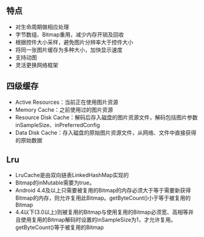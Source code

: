 ## 特点
* 对生命周期做相应处理
* 字节数组、Bitmap重用，减少内存开销及回收
* 根据控件大小采样，避免图片分辨率大于控件大小
* 将同一张图片缓存为多种大小，加快显示速度
* 支持动图
* 灵活更换网络框架

## 四级缓存
* Active Resources：当前正在使用图片资源
* Memory Cache：之前使用过的图片资源
* Resource Disk Cache：解码后存入磁盘的图片资源文件，解码包括图片参数inSampleSize、inPreferredConfig
* Data Disk Cache：存入磁盘的原始图片资源文件，从网络、文件中直接获得的原始数据

## Lru
* LruCache是由双向链表LinkedHashMap实现的
* Bitmap的inMutable需要为true。
* Android 4.4及以上只需要被复用的Bitmap的内存必须大于等于需要新获得Bitmap的内存，则允许复用此Bitmap。getByteCount()小于等于被复用的Bitmap
* 4.4以下(3.0以上)则被复用的Bitmap与使用复用的Bitmap必须宽、高相等并且使用复用的Bitmap解码时设置的inSampleSize为1，才允许复用。getByteCount()等于被复用的Bitmap